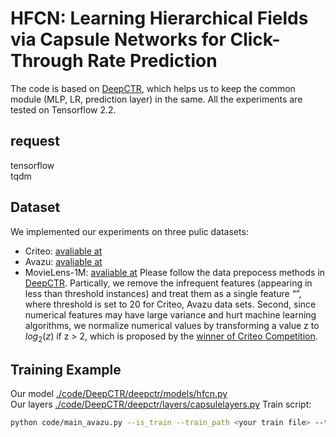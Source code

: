 # HFCN: Learning Hierarchical Fields via Capsule Networks for Click-Through Rate Prediction
The code is based on [DeepCTR](https://github.com/shenweichen/DeepCTR), which helps us to keep the common module (MLP, LR, prediction layer) in the same. All the experiments are tested on Tensorflow 2.2.
## request
tensorflow  
tqdm
## Dataset
We implemented our experiments on three pulic datasets:
* Criteo: [avaliable at](http://labs.criteo.com/2014/02/download-kaggle-display\\-advertising-challenge-dataset/)
* Avazu: [avaliable at](https://www.kaggle.com/c/avazu-ctr-prediction)
* MovieLens-1M: [avaliable at](https://grouplens.org/datasets/movielens/)
Please follow the data prepocess methods in [DeepCTR](https://github.com/shenweichen/DeepCTR).
Partically, we remove the infrequent features (appearing in less than threshold instances) and treat them as a single
feature “<unknown>”, where threshold is set to 20 for Criteo, Avazu data sets. Second, since numerical
features may have large variance and hurt machine learning algorithms, we normalize numerical values by transforming a value z to $log_2(z)$ if z > 2, which is proposed by the [winner of Criteo Competition](https://www.csie.ntu.edu.tw/~r01922136/kaggle-2014-criteo.pdf).

## Training Example
Our model [./code/DeepCTR/deepctr/models/hfcn.py](https://github.com/Puzz1eX/HFCN/blob/main/code/DeepCTR/deepctr/models/hfcn.py)  
Our layers [./code/DeepCTR/deepctr/layers/capsulelayers.py](https://github.com/Puzz1eX/HFCN/blob/main/code/DeepCTR/deepctr/layers/capsulelayers.py)
Train script:  
```sh
python code/main_avazu.py --is_train --train_path <your train file> --test_path <your test file>
```



